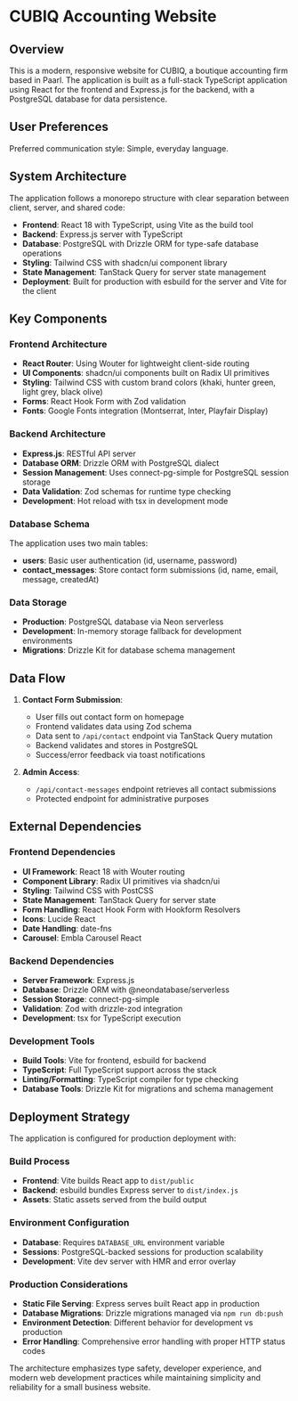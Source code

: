 # CUBIQ Accounting Website

## Overview

This is a modern, responsive website for CUBIQ, a boutique accounting firm based in Paarl. The application is built as a full-stack TypeScript application using React for the frontend and Express.js for the backend, with a PostgreSQL database for data persistence.

## User Preferences

Preferred communication style: Simple, everyday language.

## System Architecture

The application follows a monorepo structure with clear separation between client, server, and shared code:

- **Frontend**: React 18 with TypeScript, using Vite as the build tool
- **Backend**: Express.js server with TypeScript
- **Database**: PostgreSQL with Drizzle ORM for type-safe database operations
- **Styling**: Tailwind CSS with shadcn/ui component library
- **State Management**: TanStack Query for server state management
- **Deployment**: Built for production with esbuild for the server and Vite for the client

## Key Components

### Frontend Architecture
- **React Router**: Using Wouter for lightweight client-side routing
- **UI Components**: shadcn/ui components built on Radix UI primitives
- **Styling**: Tailwind CSS with custom brand colors (khaki, hunter green, light grey, black olive)
- **Forms**: React Hook Form with Zod validation
- **Fonts**: Google Fonts integration (Montserrat, Inter, Playfair Display)

### Backend Architecture
- **Express.js**: RESTful API server
- **Database ORM**: Drizzle ORM with PostgreSQL dialect
- **Session Management**: Uses connect-pg-simple for PostgreSQL session storage
- **Data Validation**: Zod schemas for runtime type checking
- **Development**: Hot reload with tsx in development mode

### Database Schema
The application uses two main tables:
- **users**: Basic user authentication (id, username, password)
- **contact_messages**: Store contact form submissions (id, name, email, message, createdAt)

### Data Storage
- **Production**: PostgreSQL database via Neon serverless
- **Development**: In-memory storage fallback for development environments
- **Migrations**: Drizzle Kit for database schema management

## Data Flow

1. **Contact Form Submission**:
   - User fills out contact form on homepage
   - Frontend validates data using Zod schema
   - Data sent to `/api/contact` endpoint via TanStack Query mutation
   - Backend validates and stores in PostgreSQL
   - Success/error feedback via toast notifications

2. **Admin Access**:
   - `/api/contact-messages` endpoint retrieves all contact submissions
   - Protected endpoint for administrative purposes

## External Dependencies

### Frontend Dependencies
- **UI Framework**: React 18 with Wouter routing
- **Component Library**: Radix UI primitives via shadcn/ui
- **Styling**: Tailwind CSS with PostCSS
- **State Management**: TanStack Query for server state
- **Form Handling**: React Hook Form with Hookform Resolvers
- **Icons**: Lucide React
- **Date Handling**: date-fns
- **Carousel**: Embla Carousel React

### Backend Dependencies
- **Server Framework**: Express.js
- **Database**: Drizzle ORM with @neondatabase/serverless
- **Session Storage**: connect-pg-simple
- **Validation**: Zod with drizzle-zod integration
- **Development**: tsx for TypeScript execution

### Development Tools
- **Build Tools**: Vite for frontend, esbuild for backend
- **TypeScript**: Full TypeScript support across the stack
- **Linting/Formatting**: TypeScript compiler for type checking
- **Database Tools**: Drizzle Kit for migrations and schema management

## Deployment Strategy

The application is configured for production deployment with:

### Build Process
- **Frontend**: Vite builds React app to `dist/public`
- **Backend**: esbuild bundles Express server to `dist/index.js`
- **Assets**: Static assets served from the build output

### Environment Configuration
- **Database**: Requires `DATABASE_URL` environment variable
- **Sessions**: PostgreSQL-backed sessions for production scalability
- **Development**: Vite dev server with HMR and error overlay

### Production Considerations
- **Static File Serving**: Express serves built React app in production
- **Database Migrations**: Drizzle migrations managed via `npm run db:push`
- **Environment Detection**: Different behavior for development vs production
- **Error Handling**: Comprehensive error handling with proper HTTP status codes

The architecture emphasizes type safety, developer experience, and modern web development practices while maintaining simplicity and reliability for a small business website.